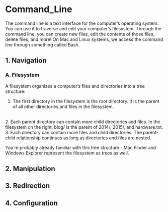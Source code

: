 # Command_Line
The command line is a text interface for the computer’s operating system. You can use it to traverse and edit your computer’s filesystem. Through the command line, you can create new files, edit the contents of those files, delete files, and more!
On Mac and Linux systems, we access the command line through something called Bash.

## 1. Navigation

### A. Filesystem
A filesystem organizes a computer’s files and directories into a tree structure:
1. The first directory in the filesystem is the root directory. It is the parent of all other directories and files in the filesystem.
<br/>
2. Each parent directory can contain more child directories and files. In the filesystem on the right, blog/ is the parent of 2014/, 2015/, and hardware.txt.
<br/>
3. Each directory can contain more files and child directories. The parent-child relationship continues as long as directories and files are nested.
<br/>

You’re probably already familiar with this tree structure - Mac Finder and Windows Explorer represent the filesystem as trees as well.
## 2. Manipulation
## 3. Redirection
## 4. Configuration


